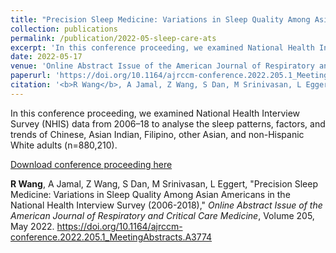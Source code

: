 ```yaml
---
title: "Precision Sleep Medicine: Variations in Sleep Quality Among Asian Americans in the National Health Interview Survey (2006-2018)"
collection: publications
permalink: /publication/2022-05-sleep-care-ats
excerpt: 'In this conference proceeding, we examined National Health Interview Survey (NHIS) data from 2006–18 to analyse the sleep patterns, factors, and trends of Chinese, Asian Indian, Filipino, other Asian, and non-Hispanic White adults (n=880,210).'
date: 2022-05-17
venue: 'Online Abstract Issue of the American Journal of Respiratory and Critical Care Medicine'
paperurl: 'https://doi.org/10.1164/ajrccm-conference.2022.205.1_MeetingAbstracts.A3774'
citation: '<b>R Wang</b>, A Jamal, Z Wang, S Dan, M Srinivasan, L Eggert, "Precision Sleep Medicine: Variations in Sleep Quality Among Asian Americans in the National Health Interview Survey (2006-2018)," <i>Online Abstract Issue of the American Journal of Respiratory and Critical Care Medicine</i>, Volume 205, May 2022.'
---
```

In this conference proceeding, we examined National Health Interview Survey (NHIS) data from 2006–18 to analyse the sleep patterns, factors, and trends of Chinese, Asian Indian, Filipino, other Asian, and non-Hispanic White adults (n=880,210).

[Download conference proceeding here](https://doi.org/10.1164/ajrccm-conference.2022.205.1_MeetingAbstracts.A3774)

<b>R Wang</b>, A Jamal, Z Wang, S Dan, M Srinivasan, L Eggert, "Precision Sleep Medicine: Variations in Sleep Quality Among Asian Americans in the National Health Interview Survey (2006-2018)," <i>Online Abstract Issue of the American Journal of Respiratory and Critical Care Medicine</i>, Volume 205, May 2022.
https://doi.org/10.1164/ajrccm-conference.2022.205.1_MeetingAbstracts.A3774
